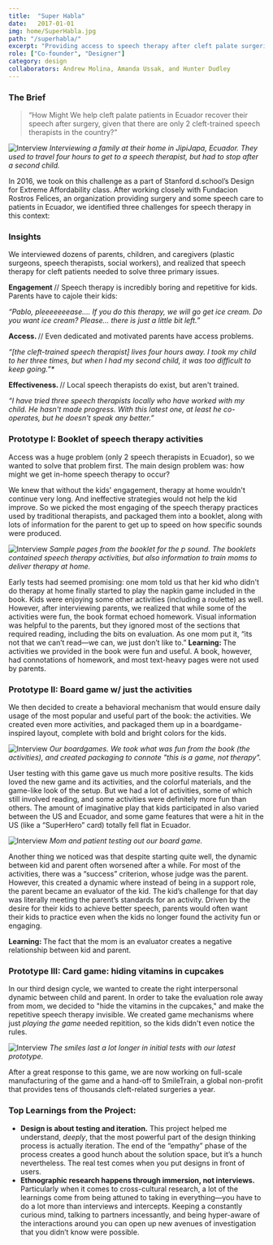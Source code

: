 ```yaml
---
title:  "Super Habla"
date:   2017-01-01
img: home/SuperHabla.jpg
path: "/superhabla/"
excerpt: "Providing access to speech therapy after cleft palate surgeries in Ecuador"
role: ["Co-founder", "Designer"]
category: design
collaborators: Andrew Molina, Amanda Ussak, and Hunter Dudley
---
```


### The Brief 

> “How Might We help cleft palate patients in Ecuador recover their speech after surgery, given that there are only 2 cleft-trained speech therapists in the country?”

![Interview](./Interview.jpg)
*Interviewing a family at their home in JipiJapa, Ecuador. They used to travel four hours to get to a speech therapist, but had to stop after a second child.*

In 2016, we took on this challenge as a part of Stanford d.school’s Design for Extreme Affordability class.  After working closely with Fundacion Rostros Felices, an organization providing surgery and some speech care to patients in Ecuador, we identified three challenges for speech therapy in this context:

### Insights

We interviewed dozens of parents, children, and caregivers (plastic surgeons, speech therapists, social workers), and realized that speech therapy for cleft patients needed to solve three primary issues.

<strong> Engagement </strong> // Speech therapy is incredibly boring and repetitive for kids. Parents have to cajole their kids:

<em> “Pablo, pleeeeeeease…. If you do this therapy, we will go get ice cream. Do you want ice cream? Please… there is just a little bit left.” </em>

<strong> Access. </strong> // Even dedicated and motivated parents have access problems.

<em> “[the cleft-trained speech therapist] lives four hours away. I took my child to her three times, but when I had my second child, it was too difficult to keep going.”* </em>

<strong> Effectiveness. </strong> // Local speech therapists do exist, but aren't trained.

<em> “I have tried three speech therapists locally who have worked with my child. He hasn't made progress. With this latest one, at least he co-operates, but he doesn't speak any  better.” </em>

### Prototype I: Booklet of speech therapy activities

Access was a huge problem (only 2 speech therapists in Ecuador), so we wanted to solve that problem first. The main design problem was: how might we get in-home speech therapy to occur?

We knew that without the kids' engagement, therapy at home wouldn't continue very long. And ineffective strategies would not help the kid improve. So we picked the most engaging of the speech therapy practices used by traditional therapists, and packaged them into a booklet, along with lots of information for the parent to get up to speed on how specific sounds were produced.

![Interview](./BookPages.png)
*Sample pages from the booklet for the p sound. The booklets contained speech therapy activities, but also information to train moms to deliver therapy at home.*

Early tests had seemed promising: one mom told us that her kid who didn't do therapy at home finally started to play the napkin game included in the book. Kids were enjoying some other activities (including a roulette) as well. However, after interviewing parents, we realized that while some of the activities were fun, the book format echoed homework. Visual information was helpful to the parents, but they ignored most of the sections that required reading, including the bits on evaluation. As one mom put it, “its not that we can’t read—we can, we just don’t like to.” 
<strong> Learning: </strong> The activities we provided in the book were fun and useful. A book, however, had connotations of homework, and most text-heavy pages were not used by parents.

### Prototype II: Board game w/ just the activities

We then decided to create a behavioral mechanism that would ensure daily usage of the most popular and useful part of the book: the activities. We created even more activities, and packaged them up in  a boardgame-inspired layout, complete with bold and bright colors for the kids. 


![Interview](./Gamev2.jpg)
*Our boardgames. We took what was fun from the book (the activities), and created packaging to connote "this is a game, not therapy".*

User testing with this game gave us much more positive results. The kids loved the new game and its activities, and the colorful materials, and the game-like look of the setup. But we had a lot of activities, some of which still involved reading, and some activities were definitely more fun than others. The amount of imaginative play that kids participated in also varied between the US and Ecuador, and some game features that were a hit in the US (like a “SuperHero” card) totally fell flat in Ecuador.

![Interview](./NormaTais1.png)
*Mom and patient testing out our board game.*

Another thing we noticed was that despite starting quite well, the dynamic between kid and parent often worsened after a while. For most of the activities, there was a “success” criterion, whose judge was the parent. However, this created a dynamic where instead of being in a support role, the parent became an evaluator of the kid. The kid’s challenge for that day was literally meeting the parent’s standards for an activity. Driven by the desire for their kids to achieve better speech, parents would often want their kids to practice even when the kids no longer found the activity fun or engaging.

<strong> Learning: </strong> The fact that the mom is an evaluator creates a negative relationship between kid and parent.

### Prototype III: Card game: hiding vitamins in cupcakes

In our third design cycle, we wanted to create the right interpersonal dynamic between child and parent. In order to take the evaluation role away from mom, we decided to "hide the vitamins in the cupcakes," and make the repetitive speech therapy invisible. We created game mechanisms where just _playing the game_ needed repitition, so the kids didn't even notice the rules.

![Interview](./Emilio.jpg)
*The smiles last a lot longer in initial tests with our latest prototype.*

After a great response to this game, we are now working on full-scale manufacturing of the game and a hand-off to SmileTrain, a global non-profit that provides tens of thousands cleft-related surgeries a year.


### Top Learnings from the Project:
 * **Design is about testing and iteration.** This project helped me understand, _deeply_, that the most powerful part of the design thinking process is actually iteration. The end of the “empathy” phase of the process creates a good hunch about the solution space, but it’s a hunch nevertheless. The real test comes when you put designs in front of users. 
 * **Ethnographic research happens through immersion, not interviews.** Particularly when it comes to cross-cultural research, a lot of the learnings come from being attuned to taking in everything—you have to do a lot more than interviews and intercepts. Keeping a constantly curious mind, talking to partners incessantly, and being hyper-aware of the interactions around you can open up new avenues of investigation that you didn’t know were possible.
